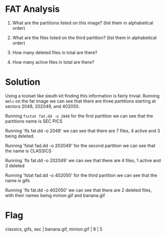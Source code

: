 # FAT Analysis

1. What are the partitions listed on this image? (list them in alphabetical order)

2. What are the files listed on the third partition? (list them in alphabetical order)

3. How many deleted files in total are there?

4. How many active files in total are there?

# Solution

Using a toolset like sleuth kit finding this information is fairly trivial.
Running `mmls` on the fat image we can see that there are three partitions starting at sectors 2048, 202049, and 402050.

Running `fsstat fat.dd -o 2048` for the first parititon we can see that the partitions name is SEC PICS

Running `fls fat.dd -o 2048' we can see that there are 7 files, 4 active and 3 being deleted.

Running 'fstat fad.dd -o 202049' for the second partition we can see that the name is CLASSICS

Running `fls fat.dd -o 202049' we can see that there are 4 files, 1 active and 3 deleted

Running 'fstat fad.dd -o 402050' for the third partition we can see that the name is gifs

Running `fls fat.dd -o 402050' we can see that there are 2 deleted files, with their names being minion.gif and banana.gif

# Flag
classics, gifs, sec | banana.gif, minion.gif | 8 | 5

